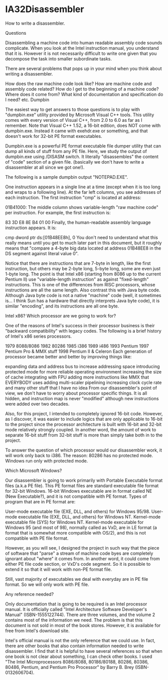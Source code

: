 IA32Disassembler
================
How to write a disassembler.

Questions

Disassembling a machine code into human readable assembly code sounds complicate. When you look at the Intel instruction manual, you understand that it is. However it is not necessarily difficult to write one given that you decompose the task into smaller subordinate tasks.

There are several problems that pops up in your mind when you think about writing a disassembler.

How does the raw machine code look like?
How are machine code and assembly code related?
How do I get to the beginning of a machine code? Where does it come from?
What kind of documentation and specification do I need?
etc.
Dumpbin

The easiest way to get answers to those questions is to play with "dumpbin.exe" utility provided by Microsoft Visual C++ tools. This utility comes with every version of Visual C++, from 2.0 to 6.0 as far as I remember. Note that Visual C++ 1.52, a 16-bit edition, does NOT come with dumpbin.exe. Instead it came with exehdr.exe or something, and that doesn't work for 32-bit PE format executables.

Dumpbin.exe is a powerful PE format executable file dumper utility that can dump all kinds of stuff from any PE file. Here, we study the output of dumpbin.exe using /DISASM switch. It literally "disassembles" the content of "code" section of a given file. (basically we don't have to write a disassembler at all since we got one!).

The following is a sample dumpbin output "NOTEPAD.EXE".



One instruction appears in a single line at a time (except when it is too long and wraps to a following line). At the far left columns, you see addresses of each instruction. The first instruction "cmp" is located at address:

01B41000:
The middle column shows variable-length "raw machine code" per instruction. For example, the first instruction is:

83 3D E8 8E B4 01 00
Finally, the human-readable assembly language instruction appears. It is:

cmp dword ptr ds:[01B48EE8h], 0
You don't need to understand what this really means until you get to much later part in this document, but it roughly means that "compare a 4-byte big data located at address 01B48EE8 in the DS segment against literal value 0".

Notice that there are instructions that are 7-byte in length, like the first instruction, but others may be 2-byte long, 5-byte long, some are even just 1-byte long. The point is that Intel x86 (starting from 8086 up to the current Pentium II) use "variable-length instruction" as against "fixed-length" instructions. This is one of the differences from RISC processors, whose instructions are all the same length. Also contrast this with Java byte code. Although Java byte code is not a native "machine" code (well, it sometimes is... I think Sun has a hardware that directly interprets Java byte code), it is similar "encoding", and its instructions are all one byte.

Intel x86? Which processor are we going to work for?

One of the reasons of Intel's success in their processor business is their "backward compatibility" with legacy codes. The following is a brief history of Intel's x86 series processors.

1979 8088/8086
1982 80286
1985 i386
1989 i486
1993 Pentium
1997 Pentium Pro & MMX stuff
1998 Pentium II & Celeron
Each generation of processor became better and better by improving things like:

expanding data and address bus to increase addressing space
introducing protected mode for more reliable operating environment
increasing the size of cache
integrating with FPU
adding more instructions like MMX that EVERYBODY uses
adding multi-scaler pipelining
increasing clock cycle rate
and many other stuff that I have no idea
From our disassembler's point of view, we don't have to worry about processor specific things. It is all hidden, and instruction map is never "modified" although new instructions were added over two decades.

Also, for this project, I intended to completely ignored 16-bit code. However, as I discover, it was easier to include logics that are only applicable to 16-bit to the project since the processor architecture is built with 16-bit and 32-bit mode relatively strongly coupled. In another word, the amount of work to separate 16-bit stuff from 32-bit stuff is more than simply take both in to the project.

To answer the question of which processor would our disassembler work, it will work only back to i386. The reason: 80286 has no protected mode. Windows run only with protected mode.

Which Microsoft Windows?

Our disassembler is going to work primarily with Portable Executable format files (a.k.a PE file). This PE format files are standard executable file format for 32-bit Windows. 16-bit Windows executable are in format called NE (New Executable?), and it is not compatible with PE format. Types of program that are in PE format are:

User-mode executable file (EXE, DLL, and others) for Windows 95/98.
User-mode executable file (EXE, DLL, and others) for Windows NT.
Kernel-mode executable file (SYS) for Windows NT.
Kernel-mode executable for Windows 95 (and most of 98), normally called as VxD, are in LE format (a format that is somewhat more compatible with OS/2), and this is not compatible with PE file format.

However, as you will see, I designed the project in such way that the piece of software that "parse" a stream of machine code byes are completely ignorant about "where" it comes from. In another word, it could come from either PE file code section, or VxD's code segment. So it is possible to extend it so that it will work with non-PE format file.

Still, vast majority of executables we deal with everyday are in PE file format. So we will only work with PE file.

Any reference needed?

Only documentation that is going to be required is an Intel processor manual. It is officially called "Intel Architecture Software Developer's Manual" (ISBN-1555122744). There are three volumes, and the volume 2 contains most of the information we need. The problem is that this document is not sold in most of the book stores. However, it is available for free from Intel's download site.

Intel's official manual is not the only reference that we could use. In fact, there are other books that also contain information needed to write disassembler. I find that it is helpful to have several references so that when one book is not clear about something, I can check other books. I used "The Intel Microprocessors 8086/8088, 80186/80188, 80286, 80386, 80486, Pentium, and Pentium Pro Processor" by Barry B. Brey (ISBN-0132606704).

